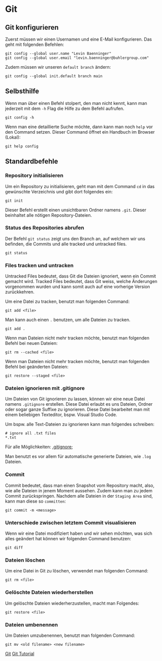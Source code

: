 # Git

## Git konfigurieren

Zuerst müssen wir einen Usernamen und eine E-Mail konfigurieren. Das geht mit folgenden Befehlen:

```Shell
git config --global user.name "Levin Baenninger"
git config --global user.email "levin.baenninger@buhlergroup.com"
```

Zudem müssen wir unseren `default branch` ändern:

```Shell
git config --global init.default branch main
```

## Selbsthilfe
Wenn man über einen Befehl stolpert, den man nicht kennt, kann man jederzeit mit dem `-h` Flag die Hilfe zu dem Befehl aufrufen.

```Shell
git config -h
```

Wenn man eine detaillierte Suche möchte, dann kann man noch `help` vor den Command setzen. Dieser Command öffnet ein Handbuch im Browser (Lokal):

```Shell
git help config
```

## Standardbefehle

### Repository initialisieren

Um ein Repository zu initialisieren, geht man mit dem Command `cd` in das gewünschte Verzeichnis und gibt dort folgendes ein:

```Shell
git init
```

Dieser Befehl erstellt einen unsichtbaren Ordner namens `.git`. Dieser beinhaltet alle nötigen Repository-Dateien.

### Status des Repositories abrufen

Der Befehl `git status` zeigt uns den Branch an, auf welchem wir uns befinden, die Commits und alle tracked und untracked files.

```Shell
git status
```

### Files tracken und untracken

Untracked Files bedeutet, dass Git die Dateien ignoriert, wenn ein Commit gemacht wird. Tracked Files bedeutet, dass Git weiss, welche Änderungen vorgenommen wurden und kann somit auch auf eine vorherige Version zurückkehren.

Um eine Datei zu tracken, benutzt man folgenden Command:

```Shell
git add <file>
```

Man kann auch einen `.` benutzen, um alle Dateien zu tracken.

```Shell
git add .
```

Wenn man Dateien nicht mehr tracken möchte, benutzt man folgenden Befehl bei neuen Dateien:

```Shell
git rm --cached <file>
```

Wenn man Dateien nicht mehr tracken möchte, benutzt man folgenden Befehl bei geänderten Dateien:

```Shell
git restore --staged <file>
```

### Dateien ignorieren mit .gitignore

Um Dateien von Git ignorieren zu lassen, können wir eine neue Datei namens `.gitignore` erstellen. Diese Datei erlaubt es uns Dateien, Ordner oder sogar ganze Suffixe zu ignorieren. Diese Datei bearbeitet man mit einem beliebigen Texteditor, bspw. Visual Studio Code. 

Um bspw. alle Text-Dateien zu ignorieren kann man folgendes schreiben:

```Text
# ignore all .txt files
*.txt
```

Für alle Möglichkeiten: [.gitignore](https://github.com/github/gitignore);

Man benutzt es vor allem für automatische generierte Dateien, wie `.log` Dateien.

### Commit

Commit bedeutet, dass man einen Snapshot vom Repository macht, also, wie alle Dateien in jenem Moment aussehen. Zudem kann man zu jedem Commit zurückspringen. Nachdem alle Dateien in der `Staging Area` sind, kann man diese so `committen`:

```Shell
git commit -m <message>
```

### Unterschiede zwischen letztem Commit visualisieren
Wenn wir eine Datei modifiziert haben und wir sehen möchten, was sich alles geändert hat können wir folgenden Command benutzen:

```Shell
git diff
```

### Dateien löschen

Um eine Datei in Git zu löschen, verwendet man folgenden Command:

```Shell
git rm <file>
```

### Gelöschte Dateien wiederherstellen

Um gelöschte Dateien wiederherzustellen, macht man Folgendes:

```Shell
git restore <file>
```

### Dateien umbenennen

Um Dateien umzubenennen, benutzt man folgenden Command:

```Shell
git mv <old filename> <new filename>
```

<!-- TODO - Make progress in Youtube Tutorial -->

<seealso>
    <category ref="useful">
        <a href="https://git-scm.com/">Git</a>
        <a href="https://www.youtube.com/watch?v=tRZGeaHPoaw">Git Tutorial</a>
    </category>
</seealso>